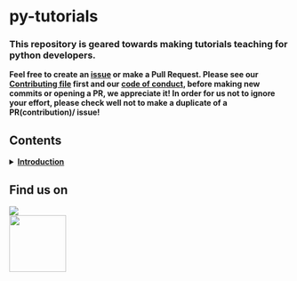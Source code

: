 # py-tutorials
### This repository is geared towards making tutorials teaching for python developers.

__Feel free to create an [issue](https://github.com/chryz-hub/py-tutorials/issues) or make a Pull Request. Please see our [Contributing file](https://github.com/chryz-hub/py-tutorials/blob/master/CONTRIBUTING.md) 
first and our [code of conduct](https://github.com/chryz-hub/py-tutorials/blob/master/CODE_OF_CONDUCT.md), before making new commits or opening a PR, we appreciate it!
In order for us not to ignore your effort, please check well not to make a duplicate of a PR(contribution)/ issue!__

## Contents
<details>
<summary>
<strong> <a href="https://github.com/chryz-hub/py-tutorials/tree/master/python/introduction">Introduction</a></strong>
</summary>
    <ul>
       <li> <a href ="https://github.com/chryz-hub/py-tutorials/blob/master/python/introduction/Getting-you-prepared.md"> Getting you prepared</a></li>
       <li> <a href ="https://github.com/chryz-hub/py-tutorials/blob/master/python/introduction/intro-to-python.md"> Introduction to Python</a></li>
   </ul>
</details>

## Find us on
<a href="https://discord.gg/c6RhGwcP5b"><img src="https://img.shields.io/badge/Discord-7289DA?style=for-the-badge&logo=discord&logoColor=white"><br>
<a href="https://github.com/chryz-hub"><img src="https://img.shields.io/badge/GitHub-100000?style=for-the-badge&logo=github&logoColor=white" width="102px"></a><br>
